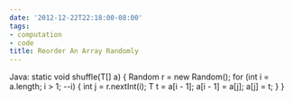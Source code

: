 ```yaml
---
date: '2012-12-22T22:18:00-08:00'
tags:
- computation
- code
title: Reorder An Array Randomly
---
```


Java: static  void shuffle(T[] a) { Random r = new Random(); for (int i = a.length; i > 1; --i) { int j = r.nextInt(i); T t = a[i - 1]; a[i - 1] = a[j]; a[j] = t; } }
